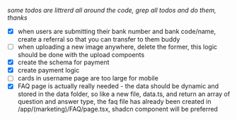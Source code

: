 _some todos are littrerd all around the code, grep all todos and do them, thanks_

- [x] when users are submitting their bank number and bank code/name, create a referral so that you can transfer to them buddy
- [ ] when uploading a new image anywhere, delete the former, this logic should be done with the upload compoents
- [x] create the schema for payment
- [x] create payment logic
- [ ] cards in username page are too large for mobile
- [x] FAQ page is actually really needed - the data should be dynamic and stored in the data folder, so like a new file, data.ts, and return an array of question and answer type, the faq file has already been created in /app/(marketing)/FAQ/page.tsx, shadcn component will be preferred
